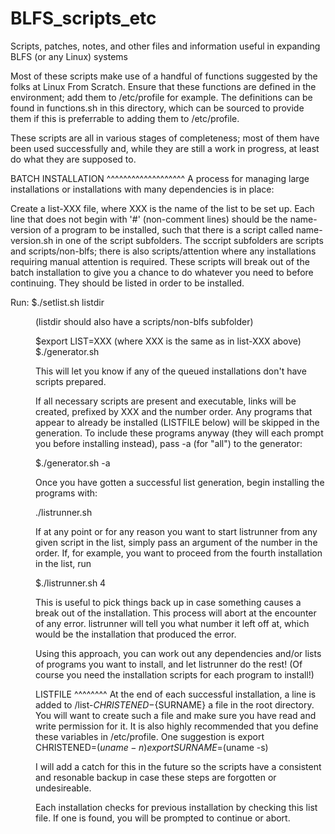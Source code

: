 # BLFS_scripts_etc
Scripts, patches, notes, and other files and information useful in expanding BLFS (or any Linux) systems

Most of these scripts make use of a handful of functions suggested by the folks
at Linux From Scratch. Ensure that these functions are defined in the
environment; add them to /etc/profile for example. The definitions can be found
in functions.sh in this directory, which can be sourced to provide them if
this is preferrable to adding them to /etc/profile.

These scripts are all in various stages of completeness; most of them have been
used successfully and, while they are still a work in progress, at least do
what they are supposed to.

BATCH INSTALLATION
^^^^^^^^^^^^^^^^^^^
A process for managing large installations or installations with many
dependencies is in place:

Create a list-XXX file, where XXX is the name of the list to be set up. Each
line that does not begin with '#' (non-comment lines) should be the
name-version of a program to be installed, such that there is a script called
name-version.sh in one of the script subfolders. The sccript subfolders are
scripts and scripts/non-blfs; there is also scripts/attention where any
installations requiring manual attention is required. These scripts will
break out of the batch installation to give you a chance to do whatever
you need to before continuing.
They should be listed in order to be installed.

Run:
$./setlist.sh listdir <dir containing list-XXX file>

(listdir should also have a scripts/non-blfs subfolder)

$export LIST=XXX (where XXX is the same as in list-XXX above)
$./generator.sh

This will let you know if any of the queued installations don't have scripts
prepared.

If all necessary scripts are present and executable, links will be created,
prefixed by XXX and the number order. Any programs that appear to already
be installed (LISTFILE below) will be skipped in the generation. To
include these programs anyway (they will each prompt you before installing
instead), pass -a (for "all") to the generator:

$./generator.sh -a

Once you have gotten a successful list generation, begin installing the
programs with:

./listrunner.sh

If at any point or for any reason you want to start listrunner from any given
script in the list, simply pass an argument of the number in the order. If,
for example, you want to proceed from the fourth installation in the list, run

$./listrunner.sh 4

This is useful to pick things back up in case something causes a break out of
the installation.
This process will abort at the encounter of any error. listrunner will tell you
what number it left off at, which would be the installation that produced the
error.

Using this approach, you can work out any dependencies and/or lists of programs
you want to install, and let listrunner do the rest! (Of course you need
the installation scripts for each program to install!)

LISTFILE
^^^^^^^^
At the end of each successful installation, a line is added to
/list-${CHRISTENED}-${SURNAME}
a file in the root directory. You will want to create such a file and make sure
you have read and write permission for it. It is also highly recommended that
you define these variables in /etc/profile. One suggestion is
export CHRISTENED=$(uname -n)
export SURNAME=$(uname -s)

I will add a catch for this in the future so the scripts have a consistent and
resonable backup in case these steps are forgotten or undesireable.

Each installation checks for previous installation by checking this list file.
If one is found, you will be prompted to continue or abort.
